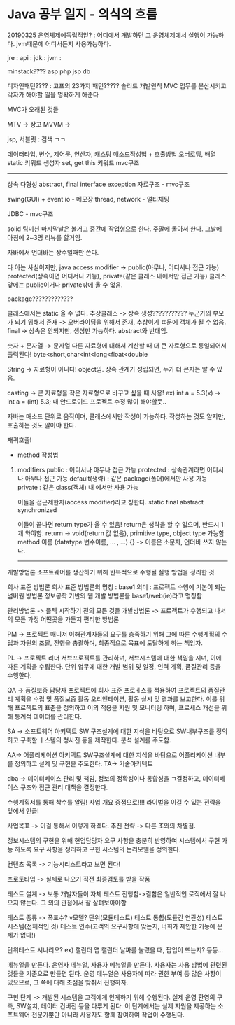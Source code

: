 # Java 공부 일지 - 의식의 흐름
 
20190325
운영체제에독립적읻? : 어디에서 개발하던 그 운영체제에서 실행이 가능하다.
jvm때문에 어디서든지 사용가능하다.
 
jre : 
api :
jdk :
jvm : 
 
minstack????
asp	
php
jsp
db
 
디자인패턴???? : 고프의 23가지 패턴????? 솔리드 개발원칙
MVC 업무를 분산시키고 각자가 해야할 일을 명확하게 해준다
 
MVC가 오래된 것들
 
MTV -> 장고
MVVM -> 
 
jsp, 서블릿 : 검색 ㄱㄱ
 
데이터타입, 변수, 제어문, 연산자, 캐스팅
매소드작성법 + 호출방법
오버로딩, 배열
static 키워드
생성자
set, get
this 키워드
mvc구조
 
 ---------------------------------------------------------
 
상속
다형성
abstract, final
interface
exception
자료구조 -  mvc구조
 
swing(GUI) + event
io - 메모장
thread, network - 멀티채팅
 
JDBC - mvc구조
 
 
 
solid 팀미션
마지막날은 볼거고 중간에 작업형으로 한다.
주말에 몰아서 한다. 그날에 아침에 2~3명 리뷰를 할거임.
 
자바에서 언더바는 상수일때만 쓴다.
 
다 아는 사실이지만,
java access modifier -> public(아무나, 어디서나 접근 가능) protected(상속이면 어디서나 가능), private(같은 클래스 내에서만 접근 가능)
클래스 앞에는 public이거나 private밖에 올 수 없음.
 
package?????????????
 
클래스에서는 static 올 수 없다.
추상클래스 -> 상속 생성??????????? 누군가의 부모가 되기 위해서 존재 -> 오버라이딩을 위해서 존재, 추상이기 ㄸ문에 객체가 될 수 없음.
final -> 상속은 안되지만, 생성만 가능하다.  abstract와 반대임.
 
숫자 + 문자열 -> 문자열
다른 자료형에 대해서 계산할 때 더 큰 자료형으로 통일되어서 출력된다!
byte<short,char<int<long<float<double
 
String -> 자료형이 아니다! object임. 상속 관계가 성립되면, 누가 더 큰지는 알 수 있음.
 
casting -> 큰 자료형을 작은 자료형으로 바꾸고 싶을 때 사용!
ex) int a = 5.3(x) -> int a = (int) 5.3;
내 안드로이드 프로젝트 수정 많이 해야할듯..
 
자바는 매소드 단위로 움직이며, 클래스에서만 작성이 가능하다.
작성하는 것도 알지만, 호출하는 것도 알아야 한다.
 
재귀호출!
	
* method 작성법
1. modifiers
public : 어디서나 아무나 접근 가능
protected : 상속관계라면 어디서나 아무나 접근 가능
default(생략) : 같은 package(폴더)에서만 사용 가능
private : 같은 class(객체) 내 에서만 사용 가능
 
   이들을 접근제한자(access modifier)라고 칭한다.
   static
   final 
   abstract
   synchronized
 
   이들이 끝나면 return type가 올 수 있음!
   return은 생략을 할 수 없으며, 반드시 1개 와야함.
   return -> void(return 값 없음), primitive type, object type 가능함
   method 이름 (datatype 변수이름, ... , ...) {} -> 이름은 소문자, 언더바 쓰지 않는다.
 
	----------------------------------------------------------------------------------
개발방법론
소프트웨어를 생산하기 위해 반복적으로 수행될 실행 방법을 정리한 것.
 
 회사 표준 방법론
 회사 표준 방법론의 명칭 : base1
 의미 : 프로젝트 수행에 기본이 되는 넘버원 방법론
 정보공학 기반의 웹 개발 방법론을
 base1/web(ie)라고 명칭함
 
관리방법론 -> 플젝 시작하기 전의 모든 것들
개발방법론 -> 프로젝트가 수행되고 나서의 모든 과정
어떤곳을 가든지 편리한 방법론
 
PM -> 프로젝트 매니저
이해관계자들의 요구를 충족하기 위해 그에 따른 수행계획의 수립과 자원의 조달, 진행을 총괄하며, 최종적으로 목표에 도달하게 하는 책임자.
 
PL -> 프로젝트 리더
서브프로젝트를 관리하며, 서브시스템에 대한 책임을 지며, 이에 따른 계획을 수립한다.
단위 업무에 대한 개발 범위 및 일정, 인력 계획, 품질관리 등을 수행한다.
 
QA -> 품질보증 담당자
프로젝트에 회사 표준 프로ㅔ스를 적용하여 프로젝트의 품질관리 계획을 수립 및 품질보증 활동 오리엔테이션, 활동 실시 및 결과를 보고한다.
이를 위해 프로젝트의 표준을 정의하고 이의 적용을 지원 및 모니터링 하며, 프로세스 개선을 위해 통계적 데이터를 관리한다.
 
SA -> 소프트웨어 아키텍트
SW 구조설계에 대한 지식을 바탕으로 SW내부구조를 정의하고 구축할 ㅣ스템의 청사진 등을 제작한다. 분석 설계를 주도함.
 
AA-> 어플리케이션 아키텍트
SW구조설계에 대한 지식을 바탕으로 어플리케이션 내부를 정의하고 설계 및 구현을 주도한다.
TA-> 기술아키텍트
 
 
dba -> 
데이터베이스 관리 및 책임, 정보의 정확성이나 통합성을 ㄱ결정하고, 데이터베이스 구조와 접근 관리 대책을 결정한다.
 
수행계획서를 통해 착수를 알림!
사업 개요 중점으로!!!!
라이벌을 이길 수 있는 전략을 앞에서 언급!
 
사업목표 -> 이걸 통해서 이렇게 하겠다.
추진 전략 -> 다른 조와의 차별점.
 
정보시스템의 구현을 위해 현업담당자 요구 사항을 충분히 반영하여 시스템에서 구현 가능 하도록 요구 사항을 정리하고 구현 시스템의 논리모델을 정의한다.
 
 
컨텐츠 목록 -> 기능시리스트라고 보면 된다!
 
프로토타입 -> 실제로 나오기 직전 최종검토를 받을 작품
 
 
테스트 설계 -> 보통 개발자들이 자체 테스트 진행함->결함은 일반적인 로직에서 잘 나오지 않는다. 그 외의 관점에서 잘 살펴보아야함
 
테스트 종류 -> 폭포수? v모델? 
단위(모듈테스트) 테스트
통합(모듈간 연관성) 테스트
시스템(전체적인 것) 테스트
인수(고객의 요구사항에 맞는지, 너희가 제안한 기능에 문제가 없다!)
 
단위테스트 시나리오?
ex) 캘린더 앱
캘린더 날짜를 눌렀을 때, 팝업이 뜨는지? 등등...
 
메뉴얼을 만든다.
운영자 메뉴얼, 사용자 메뉴얼을 만든다.
사용자는 사용 방법에 관련된 것들을 기준으로 만들면 된다.
운영 메뉴얼은 사용자에 따라 권한 부여 등 많은 사항이 있으므로, 그 쪽에 대해 초점을 맞춰서 진행하자.
 
구현 단계 -> 개발된 시스템을 고객에게 인계하기 위해 수행된다.
실제 운영 환영의 구축, SW설치, 데이터 컨버전 등을 다루게 된다. 이 단계에서는 실제 지원을 제공하는 소프트웨어 전문가뿐만 아니라 사용자도 함께 참여하여 작업이 수행된다.
